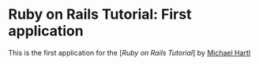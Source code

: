 # Ruby on Rails Tutorial: First application

This is the first application for the [*Ruby on Rails Tutorial*] by [Michael Hartl](http://michaelhartl.com)
